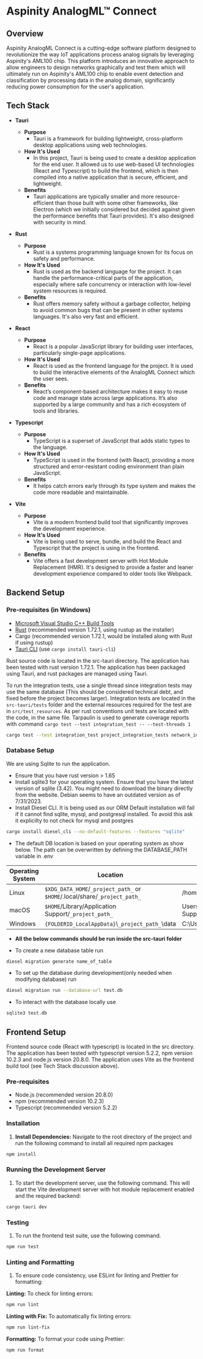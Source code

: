 # Aspinity AnalogML™ Connect

## Overview

Aspinity AnalogML Connect is a cutting-edge software platform designed to revolutionize the way IoT applications process
analog signals by leveraging Aspinity's AML100 chip. This platform introduces an innovative approach to allow engineers
to design networks graphically and test them which will ultimately run on Aspinity's AML100 chip to enable event
detection and classification by processing data in the analog domain, significantly reducing power consumption for the
user's application.

## Tech Stack

- **Tauri**
    - **Purpose**
        - Tauri is a framework for building lightweight, cross-platform desktop applications using web
          technologies.
    - **How It's Used**
        - In this project, Tauri is being used to create a desktop application for the end user. It allowed us to use
          web-based UI technologies (React and Typescript) to build the frontend, which is then compiled into a native
          application that is secure, efficient, and lightweight.
    - **Benefits**
        - Tauri applications are typically smaller and more resource-efficient than those built with some other
          frameworks, like Electron (which we initially considered but decided against given the performance benefits
          that Tauri provides). It's also designed with security in mind.

- **Rust**
    - **Purpose**
        - Rust is a systems programming language known for its focus on safety and performance.
    - **How It's Used**
        - Rust is used as the backend language for the project. It can handle the performance-critical parts
          of the application, especially where safe concurrency or interaction with low-level system resources is
          required.
    - **Benefits**
        - Rust offers memory safety without a garbage collector, helping to avoid common bugs that can be present in
          other systems languages. It's also very fast and efficient.
- **React**
    - **Purpose**
        - React is a popular JavaScript library for building user interfaces, particularly single-page applications.
    - **How It's Used**
        - React is used as the frontend language for the project. It is used to build the interactive elements of the
          AnalogML Connect which the user sees.
    - **Benefits**
        - React’s component-based architecture makes it easy to reuse code and manage state across large applications.
          It’s also supported by a large community and has a rich ecosystem of tools and libraries.
- **Typescript**
    - **Purpose**
        - TypeScript is a superset of JavaScript that adds static types to the language.
    - **How It's Used**
        - TypeScript is used in the frontend (with React), providing a more structured and error-resistant coding
          environment than plain JavaScript.
    - **Benefits**
        - It helps catch errors early through its type system and makes the code more readable and maintainable.
- **Vite**
    - **Purpose**
        - Vite is a modern frontend build tool that significantly improves the development experience.
    - **How It's Used**
        - Vite is being used to serve, bundle, and build the React and Typescript that the project is using in the
          frontend.
    - **Benefits**
        - Vite offers a fast development server with Hot Module Replacement (HMR). It's designed to provide a faster and
          leaner development experience compared to older tools like Webpack.

## Backend Setup
### Pre-requisites (in Windows)

- [Microsoft Visual Studio C++ Build Tools](https://visualstudio.microsoft.com/visual-cpp-build-tools/)
- [Rust](https://www.rust-lang.org/tools/install) (recommended version 1.72.1, using rustup as the installer)
- Cargo (recommended version 1.72.1, would be installed along with Rust if using rustup)
- [Tauri CLI](https://tauri.app/v1/guides/getting-started/setup/html-css-js) (use `cargo install tauri-cli`)

Rust source code is located in the src-tauri directory. The application has been tested with rust version 1.72.1.
The application has been packaged using Tauri, and rust packages are managed using Tauri.

To run the integration tests, use a single thread since integration tests may use the same database (This should be
considered technical debt, and fixed before the project becomes larger).
Integration tests are located in the ```src-tauri/tests``` folder and the external resources required for the test are
in ```src/test_resources```. As per rust conventions unit tests are located with the code, in the same file.
Tarpaulin is used to generate coverage reports with command ```cargo test --test integration_test -- --test-threads 1```

```bash
cargo test --test integration_test project_integration_tests network_integration_test -- --test-threads 1
```

### Database Setup

We are using Sqlite to run the application.

- Ensure that you have rust version > 1.65
- Install sqlite3 for your operating system. Ensure that you have the latest version of sqlite (3.42). You might need to
  download the binary directly from the website. Debian seems to have an outdated version as of 7/31/2023.
- Install Diesel CLI. It is being used as our ORM Default installation will fail if it cannot find sqlite, mysql, and
  postgresql installed. To avoid this ask it explicilty to not check for mysql and postgres

```bash
cargo install diesel_cli --no-default-features --features "sqlite"
```

- The default DB location is based on your operating system as show below. The path can be overwritten by defining the
  DATABASE_PATH variable in .env

| Operating System | Location                                                                   | Example                                                           |   |   |
|------------------|----------------------------------------------------------------------------|-------------------------------------------------------------------|---|---|
| Linux            | `$XDG_DATA_HOME`/`_project_path_` or `$HOME`/.local/share/`_project_path_` | /home/gaurav/.local/share/aml_connect                             |   |   |
| macOS            | `$HOME`/Library/Application Support/`_project_path_`                       | Users/Gaurav/Library/Application Support/com.aspinity.aml_connect |   |   |
| Windows          | `{FOLDERID_LocalAppData}`\\`_project_path_`\\data                          | C:\Users\Gaurav\AppData\Local\Aspinity\Aml_Connect\data           |   |   |

- **All the below commands should be run inside the src-tauri folder**

- To create a new database table run

```bash
diesel migration generate name_of_table
```

- To set up the database during development(only needed when modifying database) run

```bash
diesel migration run --database-url test.db
```

- To interact with the database locally use

```bash
sqlite3 test.db
```

## Frontend Setup

Frontend source code (React with typescript) is located in the src directory. The application has been tested with
typescript version 5.2.2, npm version 10.2.3 and node.js version 20.8.0. The application uses Vite as the frontend build
tool (see Tech Stack discussion above).

### Pre-requisites

- Node.js (recommended version 20.8.0)
- npm (recommended version 10.2.3)
- Typescript (recommended version 5.2.2)

### Installation

1. **Install Dependencies:** Navigate to the root directory of the project and run the following command to install all
   required npm packages

```bash
npm install
```

### Running the Development Server

1. To start the development server, use the following command. This will start the Vite development server with hot
   module replacement enabled and the required backend:

```bash
cargo tauri dev
```

### Testing

1. To run the frontend test suite, use the following command.

```bash
npm run test
```

### Linting and Formatting

1. To ensure code consistency, use ESLint for linting and Prettier for formatting:

**Linting:** To check for linting errors:

```bash
npm run lint
```

**Linting with Fix:** To automatically fix linting errors:

```bash
npm run lint-fix
```

**Formatting:** To format your code using Prettier:

```bash
npm run format
```
